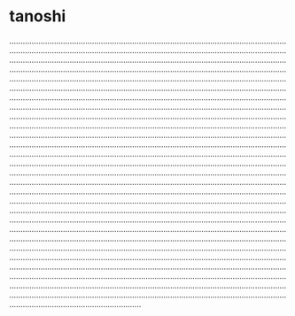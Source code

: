 # tanoshi

...........................................................................................................................................................................................................................................................................................................................................................................................................................................................................................................................................................................................................................................................................................................................................................................................................................................................................................................................................................................................................................................................................................................................................................................................................................................................................................................................................................................................................................................................................................................................................................................................................................................................................................................................................................................................................................................................................................................................................................................................................................................................................................................................................................................................................................................................................................................................................................................................................................................................................................................................................................................................................................................................................................................................................................................................................................................................................................................................................................................................................................................................................................................................................................................................................................................................................................................................................................................................................................................................................................................................................................................................................................................................................